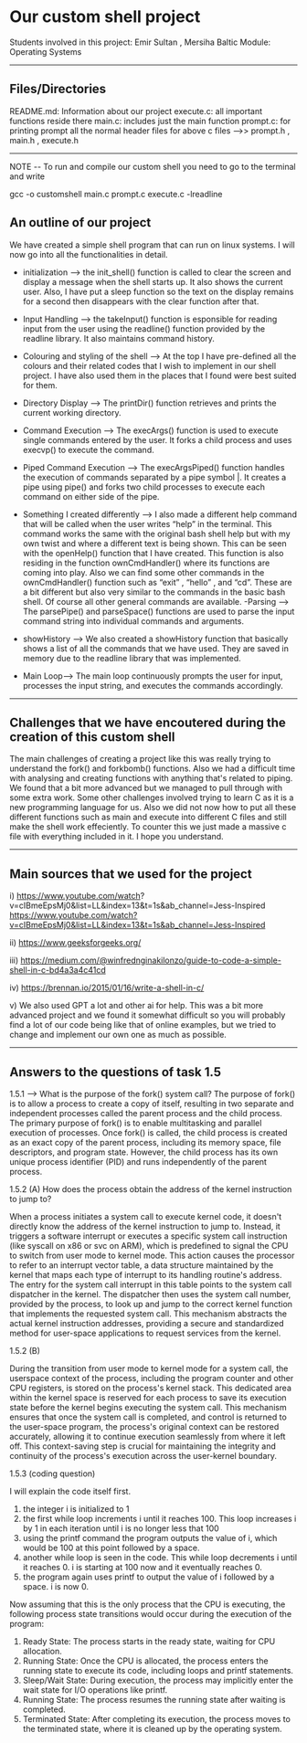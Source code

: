 # Our custom shell project

Students involved in this project: Emir Sultan , Mersiha Baltic
Module: Operating Systems

*******************************************************

## Files/Directories
README.md: Information about our project
execute.c: all important functions reside there
main.c: includes just the main function
prompt.c: for printing prompt
all the normal header files for above c files -->> prompt.h , main.h , execute.h



*******************************************************

NOTE -- To run and compile our custom shell you need to go to the terminal and write

gcc -o customshell main.c prompt.c execute.c -lreadline

## An outline of our project

We have created a simple shell program that can run on linux systems. I will now go into all the functionalities in detail.
- initialization --> the init_shell() function is called to clear the screen and display a message when the shell starts up. It also shows the current user. Also, I have put a sleep function so the text on the display remains for a second then disappears with the clear function after that.
- Input Handling --> the takeInput() function is esponsible for reading input from the user using the readline() function provided by the readline library. It also maintains command history. 
- Colouring and styling of the shell --> At the top I have pre-defined all the colours and their related codes that I wish to implement in our shell project. I have also used them in the places that I found were best suited for them.
- Directory Display --> The printDir() function retrieves and prints the current working directory.
- Command Execution --> The execArgs() function is used to execute single commands entered by the user. It forks a child process and uses execvp() to execute the command.
- Piped Command Execution --> The execArgsPiped() function handles the execution of commands separated by a pipe symbol |. It creates a pipe using pipe() and forks two child processes to execute each command on either side of the pipe.
- Something I created differently --> I also made a different help command that will be called when the user writes “help” in the terminal. This command works the same with the original bash shell help but with my own twist and where a different text is being shown. This can be seen with the openHelp() function that I have created. This function is also residing in the function ownCmdHandler() where its functions are coming into play. Also we can find some other commands in the ownCmdHandler() function such as “exit” , “hello” , and “cd”. These are a bit different but also very similar to the commands in the basic bash shell. Of course all other general commands are available.
-Parsing --> The parsePipe() and parseSpace() functions are used to parse the input command string into individual commands and arguments.

- showHistory --> We also created a showHistory function that basically shows a list of all the commands that we have used. They are saved in memory due to the readline library that was implemented.

- Main Loop--> The main loop continuously prompts the user for input, processes the input string, and executes the commands accordingly.

*******************************************************

## Challenges that we have encoutered during the creation of this custom shell

The main challenges of creating a project like this was really trying to understand the fork() and forkbomb() functions. Also we had a difficult time with analysing and creating functions with anything that's related to piping. We found that a bit more advanced but we managed to pull through with some extra work. Some other challenges involved trying to learn C as it is a new programming language for us. Also we did not now how to put all these different functions such as main and execute into different C files and still make the shell work effeciently. To counter this we just made a massive c file with everything included in it. I hope you understand.

*******************************************************

## Main sources that we used for the project

i) https://www.youtube.com/watch?
v=cIBmeEpsMj0&list=LL&index=13&t=1s&ab_channel=Jess-Inspired https://www.youtube.com/watch?v=cIBmeEpsMj0&list=LL&index=13&t=1s&ab_channel=Jess-Inspired
 
ii) https://www.geeksforgeeks.org/

iii) https://medium.com/@winfrednginakilonzo/guide-to-code-a-simple-shell-in-c-bd4a3a4c41cd

iv) https://brennan.io/2015/01/16/write-a-shell-in-c/

v) We also used GPT a lot and other ai for help. This was a bit more advanced project and we found it somewhat difficult so you will probably find a lot of our code being like that of online examples, but we tried to change and implement our own one as much as possible.

*******************************************************

## Answers to the questions of task 1.5

1.5.1 --> What is the purpose of the fork() system call?
The purpose of fork() is to allow a process to create a copy of itself, resulting in two separate and independent processes called the parent process and the child process. The primary purpose of fork() is to enable multitasking and parallel execution of processes. Once fork() is called, the child process is created as an exact copy of the parent process, including its memory space, file descriptors, and program state. However, the child process has its own unique process identifier (PID) and runs independently of the parent process. 

1.5.2 (A) How does the process obtain the address of the kernel instruction to jump to?

When a process initiates a system call to execute kernel code, it doesn't directly know the address of the kernel instruction to jump to. Instead, it triggers a software interrupt or executes a specific system call instruction (like syscall on x86 or svc on ARM), which is predefined to signal the CPU to switch from user mode to kernel mode. This action causes the processor to refer to an interrupt vector table, a data structure maintained by the kernel that maps each type of interrupt to its handling routine's address. The entry for the system call interrupt in this table points to the system call dispatcher in the kernel. The dispatcher then uses the system call number, provided by the process, to look up and jump to the correct kernel function that implements the requested system call. This mechanism abstracts the actual kernel instruction addresses, providing a secure and standardized method for user-space applications to request services from the kernel.

1.5.2 (B)

During the transition from user mode to kernel mode for a system call, the userspace context of the process, including the program counter and other CPU registers, is stored on the process's kernel stack. This dedicated area within the kernel space is reserved for each process to save its execution state before the kernel begins executing the system call. This mechanism ensures that once the system call is completed, and control is returned to the user-space program, the process's original context can be restored accurately, allowing it to continue execution seamlessly from where it left off. This context-saving step is crucial for maintaining the integrity and continuity of the process's execution across the user-kernel boundary.


1.5.3 (coding question)

I will explain the code itself first. 

1) the integer i is initialized to 1
2) the first while loop increments i until it reaches 100. This loop increases i by 1 in each iteration until i is no longer less that 100
3) using the printf command the program outputs the value of i, which would be 100 at this point followed by a space.
4) another while loop is seen in the code. This while loop decrements i until it reaches 0. i is starting at 100 now and it eventually reaches 0.
5) the program again uses printf to output the value of i followed by a space. i is now 0. 

Now assuming that this is the only process that the CPU is executing, the following process state transitions would occur during the execution of the program:


1) Ready State: The process starts in the ready state, waiting for CPU allocation.
2) Running State: Once the CPU is allocated, the process enters the running state to execute its code, including loops and printf statements.
3) Sleep/Wait State: During execution, the process may implicitly enter the wait state for I/O operations like printf.
4) Running State: The process resumes the running state after waiting is completed.
5) Terminated State: After completing its execution, the process moves to the terminated state, where it is cleaned up by the operating system.

